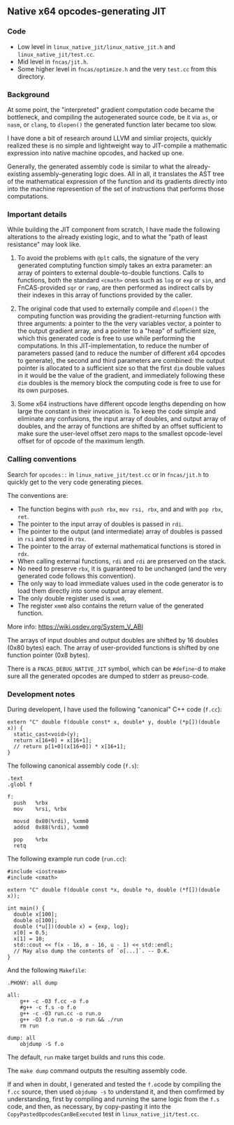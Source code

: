 ## Native x64 opcodes-generating JIT

### Code

* Low level in `linux_native_jit/linux_native_jit.h` and `linux_native_jit/test.cc`.
* Mid level in `fncas/jit.h`.
* Some higher level in `fncas/optimize.h` and the very `test.cc` from this directory.

### Background

At some point, the "interpreted" gradient computation code became the bottleneck, and compiling the autogenerated source code, be it via `as`, or `nasm`, or `clang`, to `dlopen()` the generated function later became too slow.

I have done a bit of research around LLVM and simliar projects, quickly realized these is no simple and lightweight way to JIT-compile a mathematic expression into native machine opcodes, and hacked up one.

Generally, the generated assembly code is similar to what the already-existing assembly-generating logic does. All in all, it translates the AST tree of the mathematical expression of the function and its gradients directly into into the machine represention of the set of instructions that performs those computations.

### Important details

While building the JIT component from scratch, I have made the following alterations to the already existing logic, and to what the "path of least resistance" may look like.

1. To avoid the problems with `@plt` calls, the signature of the very generated comptuting function simply takes an extra parameter: an array of pointers to external double-to-double functions. Calls to functions, both the standard `<cmath>` ones such as `log` or `exp` or `sin`, and FnCAS-provided `sqr` or `ramp`, are then performed as indirect calls by their indexes in this array of functions provided by the caller.

2. The original code that used to externally compile and `dlopen()` the computing function was providing the gradient-returning function with three arguments: a pointer to the the very variables vector, a pointer to the output gradient array, and a pointer to a "heap" of sufficient size, which this generated code is free to use while performing the computations. In this JIT-implementation, to reduce the number of parameters passed (and to reduce the number of different x64 opcodes to generate), the second and third parameters are combined: the output pointer is allocated to a sufficient size so that the first `dim` double values in it would be the value of the gradient, and immediately following these `dim` doubles is the memory block the computing code is free to use for its own purposes.

3. Some x64 instructions have different opcode lengths depending on how large the constant in their invocation is. To keep the code simple and eliminate any confusions, the input array of doubles, and output array of doubles, and the array of functions are shifted by an offset sufficient to make sure the user-level offset zero maps to the smallest opcode-level offset for of opcode of the maximum length.

### Calling conventions

Search for `opcodes::` in `linux_native_jit/test.cc` or in `fncas/jit.h` to quickly get to the very code generating pieces.

The conventions are:
* The function begins with `push rbx`, `mov rsi, rbx`, and and with `pop rbx`, `ret`.
* The pointer to the input array of doubles is passed in `rdi`.
* The pointer to the output (and intermediate) array of doubles is passed in `rsi` and stored in `rbx`.
* The pointer to the array of external mathematical functions is stored in `rdx`.
* When calling external functions, `rdi` and `rdi` are preserved on the stack.
* No need to preserve `rbx`, it is guaranteed to be unchanged (and the very generated code follows this convention).
* The only way to load immediate values used in the code generator is to load them directly into some output array element.
* The only double register used is `xmm0`,
* The register `xmm0` also contains the return value of the generated function.

More info: https://wiki.osdev.org/System_V_ABI

The arrays of input doubles and output doubles are shifted by 16 doubles (0x80 bytes) each. The array of user-provided functions is shifted by one function pointer (0x8 bytes).

There is a `FNCAS_DEBUG_NATIVE_JIT` symbol, which can be `#define`-d to make sure all the generated opcodes are dumped to stderr as preuso-code.

### Development notes

During developent, I have used the following "canonical" C++ code (`f.cc`):

```
extern "C" double f(double const* x, double* y, double (*p[])(double x)) {
  static_cast<void>(y);
  return x[16+0] + x[16+1];
  // return p[1+0](x[16+0]) * x[16+1];
}
```

The following canonical assembly code (`f.s`):

```
.text
.globl f

f:
  push   %rbx
  mov    %rsi, %rbx

  movsd  0x80(%rdi), %xmm0
  addsd  0x88(%rdi), %xmm0
  
  pop    %rbx
  retq
```

The following example run code (`run.cc`):

```
#include <iostream>
#include <cmath>

extern "C" double f(double const *x, double *o, double (*f[])(double x));

int main() {
  double x[100];
  double o[100];
  double (*u[])(double x) = {exp, log};
  x[0] = 0.5;
  x[1] = 10;
  std::cout << f(x - 16, o - 16, u - 1) << std::endl;
  // May also dump the contents of `o[...]`. -- D.K.
}
```

And the following `Makefile`:

```
.PHONY: all dump

all:
	g++ -c -O3 f.cc -o f.o
	#g++ -c f.s -o f.o
	g++ -c -O3 run.cc -o run.o
	g++ -O3 f.o run.o -o run && ./run
	rm run

dump: all
	objdump -S f.o
```

The default, `run` make target builds and runs this code.

The `make dump` command outputs the resulting assembly code.

If and when in doubt, I generated and tested the `f.o`code by compiling the `f.cc` source, then used `objdump -s` to understand it, and then comfirmed by understanding, first by compiling and running the same logic from the `f.s` code, and then, as necessary, by copy-pasting it into the `CopyPastedOpcodesCanBeExecuted` test in `linux_native_jit/test.cc`.
